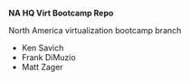 **NA HQ Virt Bootcamp Repo**
 
North America virtualization bootcamp branch

- Ken Savich
- Frank DiMuzio
- Matt Zager
